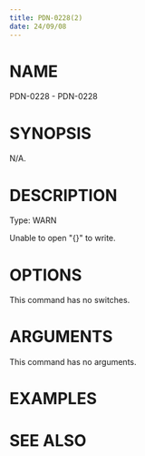 ```yaml
---
title: PDN-0228(2)
date: 24/09/08
---
```


# NAME

PDN-0228 - PDN-0228

# SYNOPSIS

N/A.

# DESCRIPTION

Type: WARN

Unable to open \"{}\" to write.

# OPTIONS

This command has no switches.

# ARGUMENTS

This command has no arguments.

# EXAMPLES

# SEE ALSO
